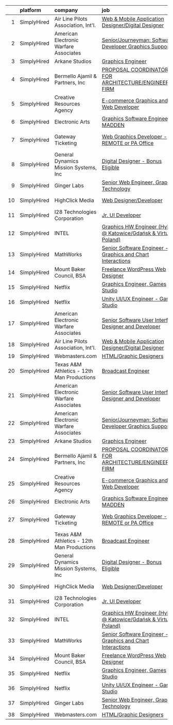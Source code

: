 

|    | platform    | company                                    | job                                                                                                                                                                           | update_time   | location                      |
|---:|:------------|:-------------------------------------------|:------------------------------------------------------------------------------------------------------------------------------------------------------------------------------|:--------------|:------------------------------|
|  1 | SimplyHired | Air Line Pilots Association, Int'l.        | [Web & Mobile Application Designer/Digital Designer](https://www.simplyhired.com/job/A1OPXRMZmW8eb5JQ2iHQ8h6Db0Phx-JKPKJxSJM_yw3I8rE-UD81aw?q=graphic+engineer)               | Recently      | McLean, VA                    |
|  2 | SimplyHired | American Electronic Warfare Associates     | [Senior/Journeyman: Software Developer Graphics Support](https://www.simplyhired.com/job/7GRma0ebbqmfclsj-woVn1nGJoxjvSwBpFAx8HeM0G2-v5JahG6M3g?q=graphic+engineer)           | Recently      | Patuxent River, MD            |
|  3 | SimplyHired | Arkane Studios                             | [Graphics Engineer](https://www.simplyhired.com/job/aDqDwyQqlcKV9KziuzUflOCUKWlyqM1hq_gj3yK1NqW1m1-HDo-6Vw?q=graphic+engineer)                                                | Recently      | Austin, TX                    |
|  4 | SimplyHired | Bermello Ajamil & Partners, Inc            | [PROPOSAL COORDINATOR FOR ARCHITECTURE/ENGINEERING FIRM](https://www.simplyhired.com/job/Fgk9wZ5ju5Y3bhuyhGrGGHsdHuHDlsv-MTbW7yfI4ORlySo_14BB1w?q=graphic+engineer)           | Recently      | Miami, FL                     |
|  5 | SimplyHired | Creative Resources Agency                  | [E-commerce Graphics and Web Developer](https://www.simplyhired.com/job/0C-1bH9tHo-rE_GUUW6hB1T9dGdIuwONv_4uZ1CeLyl0q2tlH1QJeQ?q=graphic+engineer)                            | 1d            | Remote                        |
|  6 | SimplyHired | Electronic Arts                            | [Graphics Software Engineer - MADDEN](https://www.simplyhired.com/job/9nwObT7d0gw2Plni-cWzpNieR8nT74PpZ7ien_CvDteEUTH0dVaUsg?q=graphic+engineer)                              | Recently      | Orlando, FL                   |
|  7 | SimplyHired | Gateway Ticketing                          | [Web Graphics Developer - REMOTE or PA Office](https://www.simplyhired.com/job/sx--8yeQLbzbxK72Gop1gPPaKKfnwDWiUWivgRHD9FQ6W2MB2YKHXw?q=graphic+engineer)                     | 10d           | Gilbertsville, PA +1 location |
|  8 | SimplyHired | General Dynamics Mission Systems, Inc      | [Digital Designer - Bonus Eligible](https://www.simplyhired.com/job/cwFuVSQHdM-ImT5ILgsi-E_x3Pju5QsjJu_OOy_-rR-E-hhZhsurqw?q=graphic+engineer)                                | Recently      | McLeansville, NC              |
|  9 | SimplyHired | Ginger Labs                                | [Senior Web Engineer, Graphics Technology](https://www.simplyhired.com/job/wWgBYFLvPNtg9CiT3e8xssL31_5wW9vBz_WSHhDid0n455TTOyGTyA?q=graphic+engineer)                         | Recently      | Remote                        |
| 10 | SimplyHired | HighClick Media                            | [Web Designer/Developer](https://www.simplyhired.com/job/IPvxrNzVGVn3ioc3hI1JfMQdrmXulxXDEsfB8om2aFq_saSk4uyUEw?q=graphic+engineer)                                           | Recently      | Greenville, NC                |
| 11 | SimplyHired | I28 Technologies Corporation               | [Jr. UI Developer](https://www.simplyhired.com/job/F3dq3mqB994ObKy0KNTe9x_vKgnrBfiFc63UShNl2JMYAj9KGVIIIw?q=graphic+engineer)                                                 | 3d            | Lorain, OH                    |
| 12 | SimplyHired | INTEL                                      | [Graphics HW Engineer (Hybrid @ Katowice/Gdańsk & Virtual Poland)](https://www.simplyhired.com/job/PCeAOJdCI4ptqrjtYknqQosL9y9foHxmCczAWslOtLfiRPFjdfmsTQ?q=graphic+engineer) | 4d            | Remote                        |
| 13 | SimplyHired | MathWorks                                  | [Senior Software Engineer - Graphics and Chart Interactions](https://www.simplyhired.com/job/1B4b94xmgKGMLTV8uiVi9GVcwtVP-R9wnLcJ0EpdiJWEeml_b0rVDg?q=graphic+engineer)       | Recently      | Natick, MA                    |
| 14 | SimplyHired | Mount Baker Council, BSA                   | [Freelance WordPress Web Designer](https://www.simplyhired.com/job/gSHSIvPhe-LTKa4scMTTeJnh9XzoALm3ueW5yFXUxVaPd1Fea6Nlkw?q=graphic+engineer)                                 | 1d            | Remote                        |
| 15 | SimplyHired | Netflix                                    | [Graphics Engineer, Games Studio](https://www.simplyhired.com/job/R99sop4w15-z4eNYOl5e1cwgJA1OrxTWdlftBWBNpw8hEG9Vmc1eyw?q=graphic+engineer)                                  | Recently      | Los Angeles, CA               |
| 16 | SimplyHired | Netflix                                    | [Unity UI/UX Engineer - Games Studio](https://www.simplyhired.com/job/1GLapO5RCwnxO3cGE9thmEae1R9_lP2vUPDsWM4CsX8xaZXHXz4nPw?q=graphic+engineer)                              | 5d            | Remote                        |
| 17 | SimplyHired | American Electronic Warfare Associates     | [Senior Software User Interface Designer and Developer](https://www.simplyhired.com/job/XEA8leg_u2jAlnIl8tesCSgM1q3Ykd9v61P7xuXeFznlgZvMk4kYgw?q=graphic+engineer)            | Recently      | Patuxent River, MD            |
| 18 | SimplyHired | Air Line Pilots Association, Int'l.        | [Web & Mobile Application Designer/Digital Designer](https://www.simplyhired.com/job/A1OPXRMZmW8eb5JQ2iHQ8h6Db0Phx-JKPKJxSJM_yw3I8rE-UD81aw?q=graphic+engineer)               | Recently      | McLean, VA                    |
| 19 | SimplyHired | Webmasters.com                             | [HTML/Graphic Designers](https://www.simplyhired.com/job/1S2ki1F2e97xk1bn0P3q05lu3BQ0Tpk7KwB7Zii_z8pQmxmAAOWD5g?q=graphic+engineer)                                           | Recently      | Tampa, FL                     |
| 20 | SimplyHired | Texas A&M Athletics - 12th Man Productions | [Broadcast Engineer](https://www.simplyhired.com/job/FvqtjkPQOHFz7okHbknjuZGriHK1tUpOYJrYq7y5M_E_VlNyFcveLg?q=graphic+engineer)                                               | Recently      | College Station, TX           |
| 21 | SimplyHired | American Electronic Warfare Associates     | [Senior Software User Interface Designer and Developer](https://www.simplyhired.com/job/XEA8leg_u2jAlnIl8tesCSgM1q3Ykd9v61P7xuXeFznlgZvMk4kYgw?q=graphic+engineer)            | Recently      | Patuxent River, MD            |
| 22 | SimplyHired | American Electronic Warfare Associates     | [Senior/Journeyman: Software Developer Graphics Support](https://www.simplyhired.com/job/7GRma0ebbqmfclsj-woVn1nGJoxjvSwBpFAx8HeM0G2-v5JahG6M3g?q=graphic+engineer)           | Recently      | Patuxent River, MD            |
| 23 | SimplyHired | Arkane Studios                             | [Graphics Engineer](https://www.simplyhired.com/job/aDqDwyQqlcKV9KziuzUflOCUKWlyqM1hq_gj3yK1NqW1m1-HDo-6Vw?q=graphic+engineer)                                                | Recently      | Austin, TX                    |
| 24 | SimplyHired | Bermello Ajamil & Partners, Inc            | [PROPOSAL COORDINATOR FOR ARCHITECTURE/ENGINEERING FIRM](https://www.simplyhired.com/job/Fgk9wZ5ju5Y3bhuyhGrGGHsdHuHDlsv-MTbW7yfI4ORlySo_14BB1w?q=graphic+engineer)           | Recently      | Miami, FL                     |
| 25 | SimplyHired | Creative Resources Agency                  | [E-commerce Graphics and Web Developer](https://www.simplyhired.com/job/0C-1bH9tHo-rE_GUUW6hB1T9dGdIuwONv_4uZ1CeLyl0q2tlH1QJeQ?q=graphic+engineer)                            | 1d            | Remote                        |
| 26 | SimplyHired | Electronic Arts                            | [Graphics Software Engineer - MADDEN](https://www.simplyhired.com/job/9nwObT7d0gw2Plni-cWzpNieR8nT74PpZ7ien_CvDteEUTH0dVaUsg?q=graphic+engineer)                              | Recently      | Orlando, FL                   |
| 27 | SimplyHired | Gateway Ticketing                          | [Web Graphics Developer - REMOTE or PA Office](https://www.simplyhired.com/job/sx--8yeQLbzbxK72Gop1gPPaKKfnwDWiUWivgRHD9FQ6W2MB2YKHXw?q=graphic+engineer)                     | 10d           | Gilbertsville, PA +1 location |
| 28 | SimplyHired | Texas A&M Athletics - 12th Man Productions | [Broadcast Engineer](https://www.simplyhired.com/job/FvqtjkPQOHFz7okHbknjuZGriHK1tUpOYJrYq7y5M_E_VlNyFcveLg?q=graphic+engineer)                                               | Recently      | College Station, TX           |
| 29 | SimplyHired | General Dynamics Mission Systems, Inc      | [Digital Designer - Bonus Eligible](https://www.simplyhired.com/job/cwFuVSQHdM-ImT5ILgsi-E_x3Pju5QsjJu_OOy_-rR-E-hhZhsurqw?q=graphic+engineer)                                | Recently      | McLeansville, NC              |
| 30 | SimplyHired | HighClick Media                            | [Web Designer/Developer](https://www.simplyhired.com/job/IPvxrNzVGVn3ioc3hI1JfMQdrmXulxXDEsfB8om2aFq_saSk4uyUEw?q=graphic+engineer)                                           | Recently      | Greenville, NC                |
| 31 | SimplyHired | I28 Technologies Corporation               | [Jr. UI Developer](https://www.simplyhired.com/job/F3dq3mqB994ObKy0KNTe9x_vKgnrBfiFc63UShNl2JMYAj9KGVIIIw?q=graphic+engineer)                                                 | 3d            | Lorain, OH                    |
| 32 | SimplyHired | INTEL                                      | [Graphics HW Engineer (Hybrid @ Katowice/Gdańsk & Virtual Poland)](https://www.simplyhired.com/job/PCeAOJdCI4ptqrjtYknqQosL9y9foHxmCczAWslOtLfiRPFjdfmsTQ?q=graphic+engineer) | 4d            | Remote                        |
| 33 | SimplyHired | MathWorks                                  | [Senior Software Engineer - Graphics and Chart Interactions](https://www.simplyhired.com/job/1B4b94xmgKGMLTV8uiVi9GVcwtVP-R9wnLcJ0EpdiJWEeml_b0rVDg?q=graphic+engineer)       | Recently      | Natick, MA                    |
| 34 | SimplyHired | Mount Baker Council, BSA                   | [Freelance WordPress Web Designer](https://www.simplyhired.com/job/gSHSIvPhe-LTKa4scMTTeJnh9XzoALm3ueW5yFXUxVaPd1Fea6Nlkw?q=graphic+engineer)                                 | 1d            | Remote                        |
| 35 | SimplyHired | Netflix                                    | [Graphics Engineer, Games Studio](https://www.simplyhired.com/job/R99sop4w15-z4eNYOl5e1cwgJA1OrxTWdlftBWBNpw8hEG9Vmc1eyw?q=graphic+engineer)                                  | Recently      | Los Angeles, CA               |
| 36 | SimplyHired | Netflix                                    | [Unity UI/UX Engineer - Games Studio](https://www.simplyhired.com/job/1GLapO5RCwnxO3cGE9thmEae1R9_lP2vUPDsWM4CsX8xaZXHXz4nPw?q=graphic+engineer)                              | 5d            | Remote                        |
| 37 | SimplyHired | Ginger Labs                                | [Senior Web Engineer, Graphics Technology](https://www.simplyhired.com/job/wWgBYFLvPNtg9CiT3e8xssL31_5wW9vBz_WSHhDid0n455TTOyGTyA?q=graphic+engineer)                         | Recently      | Remote                        |
| 38 | SimplyHired | Webmasters.com                             | [HTML/Graphic Designers](https://www.simplyhired.com/job/1S2ki1F2e97xk1bn0P3q05lu3BQ0Tpk7KwB7Zii_z8pQmxmAAOWD5g?q=graphic+engineer)                                           | Recently      | Tampa, FL                     |